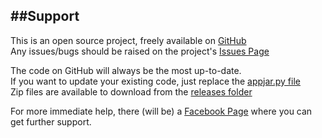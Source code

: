 ##Support
---
This is an open source project, freely available on [GitHub](https://github.com/RWBA/appJar)  
Any issues/bugs should be raised on the project's [Issues Page](https://github.com/RWBA/appJar/issues)  

The code on GitHub will always be the most up-to-date.  
If you want to update your existing code, just replace the [appjar.py file](https://raw.githubusercontent.com/RWBA/appJar/appJar/appjar.py)   
Zip files are available to download from the [releases folder](https://github.com/RWBA/appJar/tree/appJar/releases)  

For more immediate help, there (will be) a [Facebook Page](https://www.facebook.com/appJar.info/) where you can get further support.  

